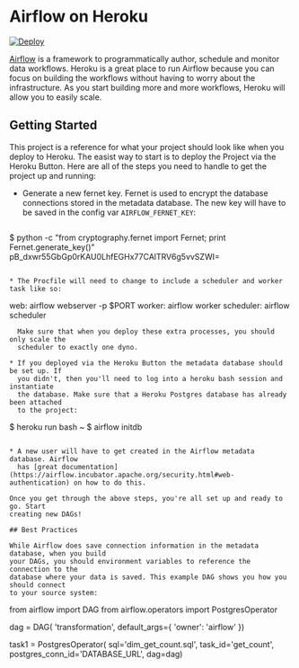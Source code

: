 # Airflow on Heroku

[![Deploy](https://www.herokucdn.com/deploy/button.svg)](https://heroku.com/deploy?template=https://github.com/leandroloi/airflow-button-test)

[Airflow](https://github.com/airbnb/airflow) is a framework to programmatically
author, schedule and monitor data workflows. Heroku is a great place to run
Airflow because you can focus on building the workflows without having to worry
about the infrastructure. As you start building more and more workflows, Heroku
will allow you to easily scale.

## Getting Started

This project is a reference for what your project should look like when you
deploy to Heroku. The easist way to start is to deploy the Project via the
Heroku Button. Here are all of the steps you need to handle to get the project
up and running:

* Generate a new fernet key. Fernet is used to encrypt the database connections
  stored in the metadata database. The new key will have to be saved in the config
  var `AIRFLOW_FERNET_KEY`:

  ```
$ python -c "from cryptography.fernet import Fernet; print Fernet.generate_key()"
pB_dxwr55GbGp0rKAU0LhfEGHx77CAlTRV6g5vvSZWI=
```

* The Procfile will need to change to include a scheduler and worker task like so:

  ```
web: airflow webserver -p $PORT
worker: airflow worker
scheduler: airflow scheduler
```
  Make sure that when you deploy these extra processes, you should only scale the
  scheduler to exactly one dyno.

* If you deployed via the Heroku Button the metadata database should be set up. If
  you didn't, then you'll need to log into a heroku bash session and instantiate
  the database. Make sure that a Heroku Postgres database has already been attached
  to the project:

  ```
$ heroku run bash
~ $ airflow initdb
```

* A new user will have to get created in the Airflow metadata database. Airflow
  has [great documentation](https://airflow.incubator.apache.org/security.html#web-authentication) on how to do this.

Once you get through the above steps, you're all set up and ready to go. Start
creating new DAGs!

## Best Practices

While Airflow does save connection information in the metadata database, when you build
your DAGs, you should environment variables to reference the connection to the
database where your data is saved. This example DAG shows you how you should connect
to your source system:

```
from airflow import DAG
from airflow.operators import PostgresOperator

dag = DAG(
        'transformation',
        default_args={ 'owner': 'airflow' })

task1 = PostgresOperator(
            sql='dim_get_count.sql',
            task_id='get_count',
            postgres_conn_id='DATABASE_URL',
            dag=dag)
```
